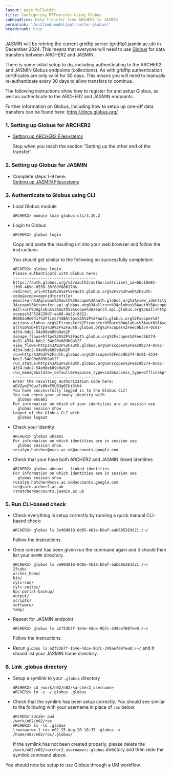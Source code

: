 ```yaml
---
layout: page-fullwidth
title: Configuring PPTransfer using Globus
subheadline: Data Transfer from ARCHER2 to JASMIN
permalink: '/unified-model/pptransfer-globus/'
breadcrumb: true
---
```

JASMIN will be retiring the current gridftp server (gridftp1.jasmin.ac.uk) in December 2024.
This means that everyone will need to use [Globus](https://docs.globus.org/) for data transfers between ARCHER2 and JASMIN.

There is some initial setup to do, including authenticating to the ARCHER2 and JASMIN Globus endpoints (collections).  As with gridftp
authentication certificates are only valid for 30 days.  This means you will need to manually re-authenticate every 30 days
to allow transfers to continue.

The following instructions show how to register for and setup Globus, as well as authenticate to the ARCHER2 and JASMIN endpoints.

Further information on Globus, including how to setup up one-off data transfers can be found here: https://docs.globus.org/

### 1. Setting up Globus for ARCHER2

* [Setting up ARCHER2 Filesystems](https://docs.archer2.ac.uk/data-tools/globus/#setting-up-archer2-filesystems)

  Stop when you reach the section "Setting up the other end of the transfer".

### 2. Setting up Globus for JASMIN

* Complete steps 1-9 here:  
  [Setting up JASMIN Filesystems](https://help.jasmin.ac.uk/docs/data-transfer/globus-transfers-with-jasmin/)

### 3. Authenticate to Globus using CLI

* Load Globus module

  ```
  ARCHER2> module load globus-cli/3.35.2
  ```
  
* Login to Globus

  ```
  ARCHER2> globus login
  ```

  Copy and paste the resulting url into your web browser and follow the instructions.

  You should get similar to the following on successfully completion:

  ```
  ARCHER2> globus login
  Please authenticate with Globus here:
  ------------------------------------
  https://auth.globus.org/v2/oauth2/authorize?client_id=6bc10e81-1f06-4b9d-8558-38f8df88617b&
  redirect_uri=https%3A%2F%2Fauth.globus.org%2Fv2%2Fweb%2Fauth-code&scope=openid+profile+
  email+urn%3Aglobus%3Aauth%3Ascope%3Aauth.globus.org%3Aview_identity_set+urn%3Aglobus%3Aauth%
  3Ascope%3Atransfer.api.globus.org%3Aall+urn%3Aglobus%3Aauth%3Ascope%3Agroups.api.globus.org%3
  Aall+urn%3Aglobus%3Aauth%3Ascope%3Asearch.api.globus.org%3Aall+https%3A%2F%2Fauth.globus.org%2F
  scopes%2F524230d7-ea86-4a52-8312-86065a9e0417%2Ftimer%5Bhttps%3A%2F%2Fauth.globus.org%2Fscopes%2F
  actions.globus.org%2Ftransfer%2Ftransfer%5Burn%3Aglobus%3Aauth%3Ascope%3Atransfer.api.globus.org%3A
  all%5D%5D+https%3A%2F%2Fauth.globus.org%2Fscopes%2Feec9b274-0c81-4334-bdc2-54e90e689b9a%2F
  manage_flows+https%3A%2F%2Fauth.globus.org%2Fscopes%2Feec9b274-0c81-4334-bdc2-54e90e689b9a%2F
  view_flows+https%3A%2F%2Fauth.globus.org%2Fscopes%2Feec9b274-0c81-4334-bdc2-54e90e689b9a%2F
  run+https%3A%2F%2Fauth.globus.org%2Fscopes%2Feec9b274-0c81-4334-bdc2-54e90e689b9a%2F
  run_status+https%3A%2F%2Fauth.globus.org%2Fscopes%2Feec9b274-0c81-4334-bdc2-54e90e689b9a%2F
  run_manage&state=_default&response_type=code&access_type=offline&prompt=login
  ------------------------------------
  Enter the resulting Authorization Code here: eDVZym2YOuz7zONxF5UB3g0IhiStk4
  You have successfully logged in to the Globus CLI!
  You can check your primary identity with
    globus whoami
  For information on which of your identities are in session use
    globus session show
  Logout of the Globus CLI with
    globus logout
  ```

* Check your identity:
  ```
  ARCHER2> globus whoami
  For information on which identities are in session see
    globus session show
  rosalyn.hatcher@ncas.ac.uk@accounts.google.com
  ```

* Check that your have both ARCHER2 and JASMIN linked identities
  ```
  ARCHER2> globus whoami --linked-identities
  For information on which identities are in session see
    globus session show
  rosalyn.hatcher@ncas.ac.uk@accounts.google.com
  ros@safe.archer2.ac.uk
  rshatcher@accounts.jasmin.ac.uk
  ```

### 5. Run CLI-based check

* Check everything is setup correctly by running a quick manual CLI-based check:

  `ARCHER2> globus ls 3e90d018-0d05-461a-bbaf-aab605283d21:/~/`

  Follow the instructions.

* Once consent has been given run the command again and it should then list your `$HOME` directory.

  ```
  ARCHER2> globus ls 3e90d018-0d05-461a-bbaf-aab605283d21:/~/
  23cab/
  archer_home/
  bin/
  cylc-run/
  cylc-suites/
  hpc-portal-backup/
  output/
  scripts/
  software/
  temp/
  ```

* Repeat for JASMIN endpoint
   
  `ARCHER2> globus ls a2f53b7f-1b4e-4dce-9b7c-349ae760fee0:/~/`

  Follow the instructions.

* Rerun `globus ls a2f53b7f-1b4e-4dce-9b7c-349ae760fee0:/~/` and it should list your JASMIN home directory.


### 6. Link .globus directory

* Setup a symlink to your `.globus` directory
  
  ```
  ARCHER2> cd /work/n02/n02/<archer2_username>
  ARCHER2> ln -s ~/.globus .globus
  ```
* Check that the symlink has been setup correctly.  You should see similar to the following with your username in place of `ros` below:

  ```
  ARCHER2-23cab> pwd
  /work/n02/n02/ros
  ARCHER2> ls -ld .globus
  lrwxrwxrwx 1 ros n02 25 Aug 20 16:37 .globus -> /home/n02/n02/ros/.globus/
  ```
  If the symlink has not been created properly, please delete the `/work/n02/n02/<archer2_username>/.globus` directory and then redo the symlink command above.
  
You should now be setup to use Globus through a UM workflow.




